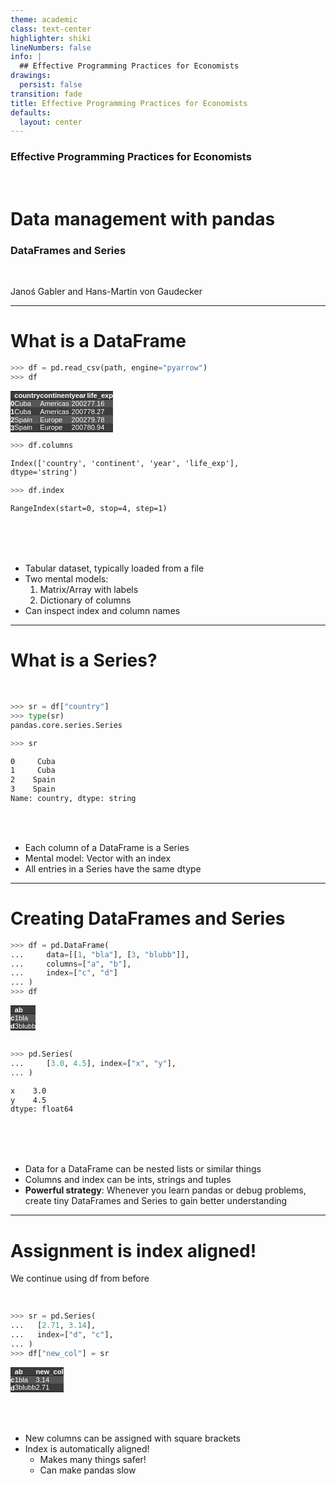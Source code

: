 ```yaml
---
theme: academic
class: text-center
highlighter: shiki
lineNumbers: false
info: |
  ## Effective Programming Practices for Economists
drawings:
  persist: false
transition: fade
title: Effective Programming Practices for Economists
defaults:
  layout: center
---
```


### Effective Programming Practices for Economists

<br>

# Data management with pandas

### DataFrames and Series

<br>


Janoś Gabler and Hans-Martin von Gaudecker

---

# What is a DataFrame

<div class="flex gap-8">
<div>

```python
>>> df = pd.read_csv(path, engine="pyarrow")
>>> df
```

<style type="text/css">
#T_85d71   {
  margin: 0;
  font-family: "Helvetica", "Helvetica", sans-serif;
  border-collapse: collapse;
  border: none;
  font-size: 80%;
  color: #fff;
}
#T_85d71 thead {
  background-color: #3d3d3d;
}
#T_85d71 tbody tr:nth-child(even) {
  background-color: #3d3d3d;
}
#T_85d71 tbody tr:nth-child(odd) {
  background-color: #565656;
}
#T_85d71 td {
  padding: 0em;
}
#T_85d71 th {
  font-weight: bold;
  text-align: left;
  padding: 0em;
}
#T_85d71 caption {
  caption-side: bottom;
}
</style>
<table id="T_85d71">
  <thead>
    <tr>
      <th class="blank level0" >&nbsp;</th>
      <th id="T_85d71_level0_col0" class="col_heading level0 col0" >country</th>
      <th id="T_85d71_level0_col1" class="col_heading level0 col1" >continent</th>
      <th id="T_85d71_level0_col2" class="col_heading level0 col2" >year</th>
      <th id="T_85d71_level0_col3" class="col_heading level0 col3" >life_exp</th>
    </tr>
  </thead>
  <tbody>
    <tr>
      <th id="T_85d71_level0_row0" class="row_heading level0 row0" >0</th>
      <td id="T_85d71_row0_col0" class="data row0 col0" >Cuba</td>
      <td id="T_85d71_row0_col1" class="data row0 col1" >Americas</td>
      <td id="T_85d71_row0_col2" class="data row0 col2" >2002</td>
      <td id="T_85d71_row0_col3" class="data row0 col3" >77.16</td>
    </tr>
    <tr>
      <th id="T_85d71_level0_row1" class="row_heading level0 row1" >1</th>
      <td id="T_85d71_row1_col0" class="data row1 col0" >Cuba</td>
      <td id="T_85d71_row1_col1" class="data row1 col1" >Americas</td>
      <td id="T_85d71_row1_col2" class="data row1 col2" >2007</td>
      <td id="T_85d71_row1_col3" class="data row1 col3" >78.27</td>
    </tr>
    <tr>
      <th id="T_85d71_level0_row2" class="row_heading level0 row2" >2</th>
      <td id="T_85d71_row2_col0" class="data row2 col0" >Spain</td>
      <td id="T_85d71_row2_col1" class="data row2 col1" >Europe</td>
      <td id="T_85d71_row2_col2" class="data row2 col2" >2002</td>
      <td id="T_85d71_row2_col3" class="data row2 col3" >79.78</td>
    </tr>
    <tr>
      <th id="T_85d71_level0_row3" class="row_heading level0 row3" >3</th>
      <td id="T_85d71_row3_col0" class="data row3 col0" >Spain</td>
      <td id="T_85d71_row3_col1" class="data row3 col1" >Europe</td>
      <td id="T_85d71_row3_col2" class="data row3 col2" >2007</td>
      <td id="T_85d71_row3_col3" class="data row3 col3" >80.94</td>
    </tr>
  </tbody>
</table>

```python
>>> df.columns
```
```txt
Index(['country', 'continent', 'year', 'life_exp'],
dtype='string')
```
```python
>>> df.index
```
```txt
RangeIndex(start=0, stop=4, step=1)
```

</div>
<div>

<br/>
<br/>
<br/>

- Tabular dataset, typically loaded from a file
- Two mental models:
  1. Matrix/Array with labels
  1. Dictionary of columns
- Can inspect index and column names

</div>
</div>

---

# What is a Series?

<br/>

<div class="flex gap-8">
<div>

```python
>>> sr = df["country"]
>>> type(sr)
pandas.core.series.Series

>>> sr
```
```txt
0     Cuba
1     Cuba
2    Spain
3    Spain
Name: country, dtype: string
```

</div>
<div>

<br/>
<br/>

- Each column of a DataFrame is a Series
- Mental model: Vector with an index
- All entries in a Series have the same dtype

</div>
</div>

---

# Creating DataFrames and Series

<div class="grid grid-cols-2 gap-4">
<div>

```python
>>> df = pd.DataFrame(
...     data=[[1, "bla"], [3, "blubb"]],
...     columns=["a", "b"],
...     index=["c", "d"]
... )
>>> df
```


<style type="text/css">
#T_9a526   {
  margin: 0;
  font-family: "Helvetica", "Helvetica", sans-serif;
  border-collapse: collapse;
  border: none;
  font-size: 80%;
  color: #fff;
}
#T_9a526 thead {
  background-color: #3d3d3d;
}
#T_9a526 tbody tr:nth-child(even) {
  background-color: #3d3d3d;
}
#T_9a526 tbody tr:nth-child(odd) {
  background-color: #565656;
}
#T_9a526 td {
  padding: 0em;
}
#T_9a526 th {
  font-weight: bold;
  text-align: left;
  padding: 0em;
}
#T_9a526 caption {
  caption-side: bottom;
}
</style>
<table id="T_9a526">
  <thead>
    <tr>
      <th class="blank level0" >&nbsp;</th>
      <th id="T_9a526_level0_col0" class="col_heading level0 col0" >a</th>
      <th id="T_9a526_level0_col1" class="col_heading level0 col1" >b</th>
    </tr>
  </thead>
  <tbody>
    <tr>
      <th id="T_9a526_level0_row0" class="row_heading level0 row0" >c</th>
      <td id="T_9a526_row0_col0" class="data row0 col0" >1</td>
      <td id="T_9a526_row0_col1" class="data row0 col1" >bla</td>
    </tr>
    <tr>
      <th id="T_9a526_level0_row1" class="row_heading level0 row1" >d</th>
      <td id="T_9a526_row1_col0" class="data row1 col0" >3</td>
      <td id="T_9a526_row1_col1" class="data row1 col1" >blubb</td>
    </tr>
  </tbody>
</table>



<br/>


```python
>>> pd.Series(
...     [3.0, 4.5], index=["x", "y"],
... )
```
```txt
x    3.0
y    4.5
dtype: float64
```

</div>
<div>

<br/>
<br/>
<br/>

- Data for a DataFrame can be nested lists or similar things
- Columns and index can be ints, strings and tuples
- **Powerful strategy**: Whenever you learn pandas or debug problems, create tiny
DataFrames and Series to gain better understanding

</div>
</div>



---

# Assignment is index aligned!

<div class="grid grid-cols-2 gap-4">
<div>

We continue using df from before

<br/>


```python
>>> sr = pd.Series(
...   [2.71, 3.14],
...   index=["d", "c"],
... )
>>> df["new_col"] = sr
```

<style type="text/css">
#T_f344e   {
  margin: 0;
  font-family: "Helvetica", "Helvetica", sans-serif;
  border-collapse: collapse;
  border: none;
  font-size: 80%;
  color: #fff;
}
#T_f344e thead {
  background-color: #3d3d3d;
}
#T_f344e tbody tr:nth-child(even) {
  background-color: #3d3d3d;
}
#T_f344e tbody tr:nth-child(odd) {
  background-color: #565656;
}
#T_f344e td {
  padding: 0em;
}
#T_f344e th {
  font-weight: bold;
  text-align: left;
  padding: 0em;
}
#T_f344e caption {
  caption-side: bottom;
}
</style>
<table id="T_f344e">
  <thead>
    <tr>
      <th class="blank level0" >&nbsp;</th>
      <th id="T_f344e_level0_col0" class="col_heading level0 col0" >a</th>
      <th id="T_f344e_level0_col1" class="col_heading level0 col1" >b</th>
      <th id="T_f344e_level0_col2" class="col_heading level0 col2" >new_col</th>
    </tr>
  </thead>
  <tbody>
    <tr>
      <th id="T_f344e_level0_row0" class="row_heading level0 row0" >c</th>
      <td id="T_f344e_row0_col0" class="data row0 col0" >1</td>
      <td id="T_f344e_row0_col1" class="data row0 col1" >bla</td>
      <td id="T_f344e_row0_col2" class="data row0 col2" >3.14</td>
    </tr>
    <tr>
      <th id="T_f344e_level0_row1" class="row_heading level0 row1" >d</th>
      <td id="T_f344e_row1_col0" class="data row1 col0" >3</td>
      <td id="T_f344e_row1_col1" class="data row1 col1" >blubb</td>
      <td id="T_f344e_row1_col2" class="data row1 col2" >2.71</td>
    </tr>
  </tbody>
</table>


</div>
<div>

<br/>
<br/>
<br/>

- New columns can be assigned with square brackets
- Index is automatically aligned!
  - Makes many things safer!
  - Can make pandas slow

</div>
</div>
